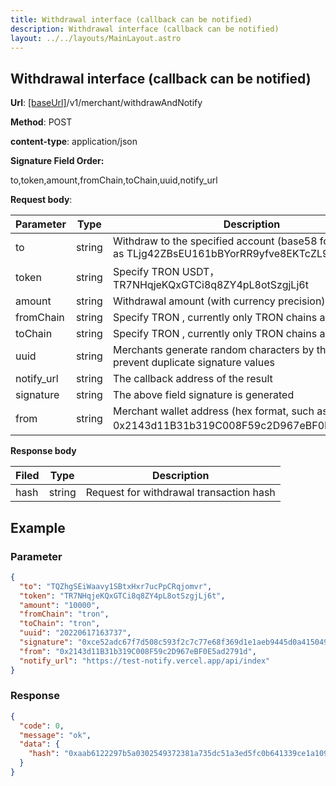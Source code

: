 ```yaml
---
title: Withdrawal interface (callback can be notified)
description: Withdrawal interface (callback can be notified)
layout: ../../layouts/MainLayout.astro
---
```


## Withdrawal interface (callback can be notified)

**Url**: [[baseUrl]](/zh-CN/variables)/v1/merchant/withdrawAndNotify

**Method**: POST

**content-type**: application/json

**Signature Field Order:**

to,token,amount,fromChain,toChain,uuid,notify_url

**Request body**:

| Parameter | Type   | Description                                                                                   |
| --------- | ------ | ----------------------------------------------------------------------- |
| to        | string | Withdraw to the specified account (base58 format), such as TLjg42ZBsEU161bBYorRR9yfve8EKTcZL9    |
| token     | string | Specify TRON USDT，TR7NHqjeKQxGTCi8q8ZY4pL8otSzgjLj6t                       |
| amount    | string | Withdrawal amount (with currency precision)                                                  |
| fromChain | string | Specify TRON , currently only TRON chains are supported                                            |
| toChain   | string | Specify TRON , currently only TRON chains are supported                                            |
| uuid      | string | Merchants generate random characters by themselves to prevent duplicate signature values                                    |
| notify_url| string | The callback address of the result |     
| signature | string | The above field signature is generated                                                        |
| from      | string | Merchant wallet address (hex format, such as 0x2143d11B31b319C008F59c2D967eBF0E5ad2791d） |

**Response body**

| Filed | Type   | Description                                      |
| ---- | ------ | ------------------- |
| hash | string | Request for withdrawal transaction hash |

## Example

### Parameter

```json
{
  "to": "TQZhgSEiWaavy1SBtxHxr7ucPpCRqjomvr",
  "token": "TR7NHqjeKQxGTCi8q8ZY4pL8otSzgjLj6t",
  "amount": "10000",
  "fromChain": "tron",
  "toChain": "tron",
  "uuid": "20220617163737",
  "signature": "0xce52adc67f7d508c593f2c7c77e68f369d1e1aeb9445d0a415049677328248222b69e5082cc19b30d518e77f533dde22c05ed79f472a435a6159f9151c9377511b",
  "from": "0x2143d11B31b319C008F59c2D967eBF0E5ad2791d",
  "notify_url": "https://test-notify.vercel.app/api/index"
}
```

### Response

```json
{
  "code": 0,
  "message": "ok",
  "data": {
    "hash": "0xaab6122297b5a0302549372381a735dc51a3ed5fc0b641339ce1a1097f920bb2"
  }
}
```



